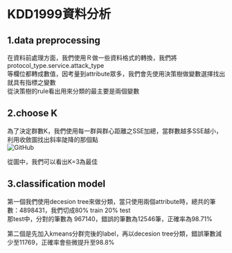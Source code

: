 # KDD1999資料分析

1.data preprocessing   <br />
-----------------------------------------------------------------------------
在資料前處理方面，我們使用Ｒ做一些資料格式的轉換，我們將protocol_type.service.attack_type <br />
等欄位都轉成數值，因考量到attribute眾多，我們會先使用決策樹做變數選擇找出就具有指標之變數 <br />
從決策樹的rule看出用來分類的最主要是兩個變數


2.choose  K   <br />
-----------------------------------------------------------------------------
為了決定群數K，我們使用每一群與群心距離之SSE加總，當群數越多SSE越小，利用收斂圖找出斜率陡降的那個點<br />
![GitHub](https://cloud.githubusercontent.com/assets/12468475/7927993/063cfc38-091b-11e5-9014-ad85ac1ff393.jpg "GitHub,Social Coding")

從圖中，我們可以看出K=3為最佳

3.classification model   <br />
-----------------------------------------------------------------------------
 第一個我們使用decesion tree來做分類，當只使用兩個attribute時，總共的筆數：4898431，我們切成80% train  20%  test <br />
 那test中，分對的筆數為 967140，錯誤的筆數為12546筆，正確率為98.71% <br />
 
 第二個是先加入kmeans分群完後的label，再以decesion tree分類，錯誤筆數減少至11769，正確率會些微提升至98.8%  <br />
 

